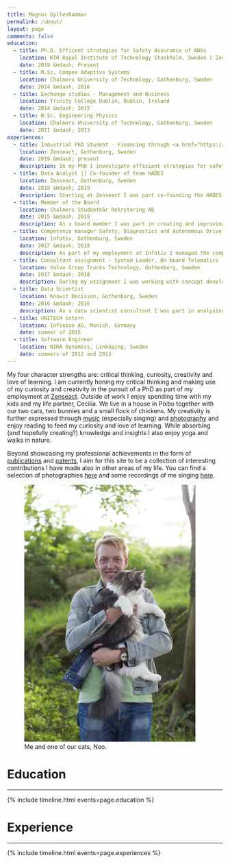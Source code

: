 ```yaml
---
title: Magnus Gyllenhammar
permalink: /about/
layout: page
comments: false
education:
  - title: Ph.D. Efficent strategies for Safety Assurance of ADSs
    location: KTH Royal Institute of Technology Stockholm, Sweden | Zenseact, Gothenburg, Sweden
    date: 2019 &mdash; Present
  - title: M.Sc. Compex Adaptive Systems
    location: Chalmers University of Technology, Gothenburg, Sweden
    date: 2014 &mdash; 2016
  - title: Exchange studies - Management and Business
    location: Trinity College Dublin, Dublin, Ireland
    date: 2014 &mdash; 2015
  - title: B.Sc. Engineering Physics
    location: Chalmers University of Technology, Gothenburg, Sweden
    date: 2011 &mdash; 2013
experiences:
  - title: Industrial PhD Student - Financing through <a href="https://wasp-sweden.org">WASP</a>
    location: Zenseact, Gothenburg, Sweden
    date: 2019 &mdash; present
    description: In my PhD I investigate efficient strategies for safety assurance of Automated Driving Systems (ADSs), with a focus on data analysis and statistical models and methods.
  - title: Data Analyst || Co-founder of team HADES
    location: Zenseact, Gothenburg, Sweden
    date: 2018 &mdash; 2019
    description: Starting at Zenseact I was part co-founding the HADES (Highly Autonomous Drive Exposure and Scenarios) team tasked with doing data mining of collected data to extract driving scenarios for scenario-based verification and validation.
  - title: Member of the Board
    location: Chalmers Studentkår Rekrytering AB
    date: 2015 &mdash; 2019
    description: As a board member I was part in creating and improving the management materials to facilitate organisational insights. During my years serving at the board we made significant strides in developing the strategy and business plan of the company to maximise student benefits and create a strong, stable company.
  - title: Competence manager Safety, Diagnostics and Autonomous Drive
    location: Infotiv, Gothenburg, Sweden
    date: 2017 &mdash; 2018
    description: As part of my employment at Infotiv I managed the competence area of safety, diagnostics and autonomous drive within the consulting company. This role allowed me to keep à jour with the current developments within automated driving, safety and diagnostics and to communicate this within the department. Further, I coordinated the team efforts to develop educations within autonomous drive for both internal as well as external use.
  - title: Consultant assignment - System Leader, On-board Telematics
    location: Volvo Group Trucks Technology, Gothenburg, Sweden
    date: 2017 &mdash; 2018
    description: During my assignment I was working with concept development at On-Board Telematics to realise customer and organisational requests in the best possible way and ensure delivery of a reliant and maintainable telematics system. This required balancing business requests and requirements with technical impact, including discussing requirements and anchoring developed concepts with organisational stakeholders, presenting and delivering decision material to steering groups. The concept development itself required creativity to come up with suitable and practicable solutions to fulfil the requirements from all stakeholders.
  - title: Data Scientist
    location: Knowit Decision, Gothenburg, Sweden
    date: 2016 &mdash; 2016
    description: As a data scientist consultant I was part in analysing customer data, providing insights, visualisations and identifying business opportunities.  
  - title: UNITECH intern
    location: Infinion AG, Munich, Germany
    date: summer of 2015
  - title: Software Engineer
    location: NIRA Dynamics, Linköping, Sweden
    date: summers of 2012 and 2013
---
```


My four character strengths are: critical thinking, curiosity, creativity and love of learning. I am currently honing my critical thinking and making use of my curiosity and creativity in the pursuit of a PhD as part of my employment at [Zenseact](https://zenseact.com). Outside of work I enjoy spending time with my kids and my life partner, Cecilia. We live in a house in Pixbo together with our two cats, two bunnies and a small flock of chickens. My creativity is further expressed through [music](/music/) (especially singing) and [photography](/photo/) and enjoy reading to feed my curiosity and love of learning. While absorbing (and hopefully creating?) knowledge and insights I also enjoy yoga and walks in nature.

Beyond showcasing my professional achievements in the form of [publications](/publications/) and [patents](/patents/), I aim for this site to be a collection of interesting contributions I have made also in other areas of my life. You can find a selection of photographies [here](/photo/) and some recordings of me singing [here](/music/).

<figure>
  <img src="/assets/img/photos/neo.jpg" style="height:600px;width:auto;"/>
  <figcaption>Me and one of our cats, Neo.</figcaption>
</figure>

# Education
---

{% include timeline.html events=page.education %}
# Experience
---

{% include timeline.html events=page.experiences %}
